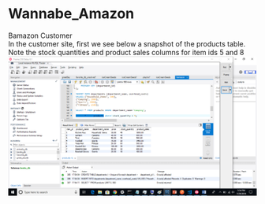 # Wannabe_Amazon

Bamazon Customer</br>
In the customer site, first we see below a snapshot of the products table. Note the stock quantities and product sales columns for item ids 5 and 8</br>
![](screenshots/products_original.png)
